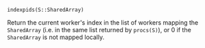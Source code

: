 ```
indexpids(S::SharedArray)
```

Return the current worker's index in the list of workers mapping the `SharedArray` (i.e. in the same list returned by `procs(S)`), or 0 if the `SharedArray` is not mapped locally.
